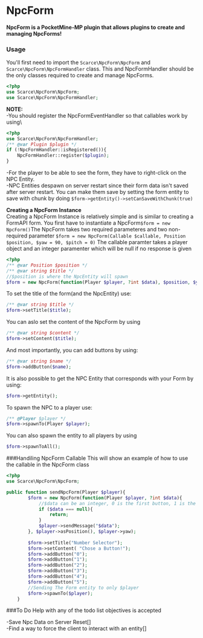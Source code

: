 # NpcForm
**NpcForm is a PocketMine-MP plugin that allows plugins to create and managing NpcForms!**

### Usage
You'll first need to import the `Scarce\NpcForm\NpcForm` and `Scarce\NpcForm\NpcFormHandler` class. This and NpcFormHandler should be the only classes required to create and manage NpcForms.
```php
<?php
use Scarce\NpcForm\NpcForm;
use Scarce\NpcForm\NpcFormHandler;
```
**NOTE:** \
-You should register the NpcFormEventHandler so that callables work by using\
```php
<?php
use Scarce\NpcForm\NpcFormHandler;
/** @var Plugin $plugin */
if (!NpcFormHandler::isRegistered()){
    NpcFormHandler::register($plugin);
}
```
-For the player to be able to see the form, they have to right-click on the NPC Entity. \
-NPC Entities despawn on server restart since their form data isn't saved after server restart. You can make them save by setting the form entity to save with chunk by doing `$form->getEntity()->setCanSaveWithChunk(true)`

**Creating a NpcForm Instance**\
Creating a NpcForm Instance is relatively simple and is similar to creating a FormAPI form.
You first have to instantiate a NpcForm`$form = new NpcForm()`The NpcForm takes two required parameteres and two non-required parameter `$form = new NpcForm(Callable $callable, Position $position, $yaw = 90, $pitch = 0)`
The callable paramter takes a player object and an integer paramenter which will be null if no response is given
```php
<?php
/** @var Position $position */
/** @var string $title */
//$position is where the NpcEntity will spawn
$form = new NpcForm(function(Player $player, ?int $data), $position, $yaw, $pitch);
```
To set the title of the form(and the NpcEntity) use:
```php
/** @var string $title */
$form->setTitle($title);
```
You can aslo set the content of the NpcForm by using
```php
/** @var string $content */
$form->setContent($title);
```
And most importantly, you can add buttons by using:
```php
/** @var string $name */
$form->addButton($name);
```
It is also possible to get the NPC Entity that corresponds with your Form by using:
```php
$form->getEntity();
```
To spawn the NPC to a player use:
```php
/** @Player $player */
$form->spawnTo(Player $player);
```
You can also spawn the entity to all players by using
```php
$form->spawnToAll();
```
###Handiling NpcForm Callable
This will show an example of how to use the callable in the NpcForm class
```php
<?php
use Scarce\NpcForm\NpcForm;

public function sendNpcForm(Player $player){
        $form = new NpcForm(function(Player $player, ?int $data){
            //$data can be an integer, 0 is the first button, 1 is the second button etc...
            if ($data === null){
                return;
            }
            $player->sendMessage("$data");
        }, $player->asPosition(), $player->yaw);
        
        $form->setTitle("Number Selector");
        $form->setContent( "Chose a Button!");
        $form->addButton("0");
        $form->addButton("1");
        $form->addButton("2");
        $form->addButton("3");
        $form->addButton("4");
        $form->addButton("5");
        //Sending The Form entity to only $player
        $form->spawnTo($player);
    }
```     
###To Do
Help with any of the todo list objectives is accepted

-Save Npc Data on Server Reset[]\
-Find a way to force the client to interact with an entity[]





